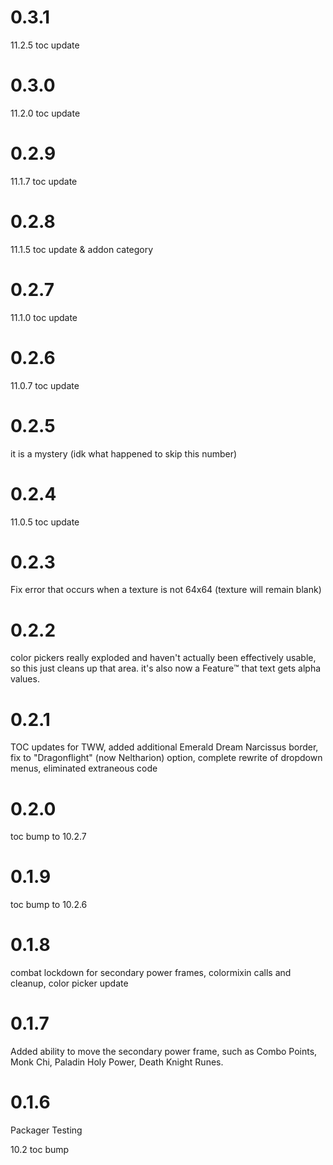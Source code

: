 # 0.3.1

11.2.5 toc update

# 0.3.0

11.2.0 toc update

# 0.2.9

11.1.7 toc update

# 0.2.8

11.1.5 toc update & addon category

# 0.2.7

11.1.0 toc update

# 0.2.6

11.0.7 toc update

# 0.2.5

it is a mystery (idk what happened to skip this number)

# 0.2.4

11.0.5 toc update

# 0.2.3

Fix error that occurs when a texture is not 64x64 (texture will remain blank)

# 0.2.2

color pickers really exploded and haven't actually been effectively usable, so this just cleans up that area. it's also now a Feature™️ that text gets alpha values.

# 0.2.1

TOC updates for TWW, added additional Emerald Dream Narcissus border, fix to "Dragonflight" (now Neltharion) option, complete rewrite of dropdown menus, eliminated extraneous code

# 0.2.0

toc bump to 10.2.7

# 0.1.9

toc bump to 10.2.6

# 0.1.8

combat lockdown for secondary power frames, colormixin calls and cleanup, color picker update

# 0.1.7

Added ability to move the secondary power frame, such as Combo Points, Monk Chi, Paladin Holy Power, Death Knight Runes.

# 0.1.6

Packager Testing

10.2 toc bump
